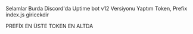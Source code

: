 Selamlar Burda Discord'da Uptime bot v12 Versiyonu Yaptım Token, Prefix index.js giricekdir

PREFİX EN ÜSTE
TOKEN EN ALTDA
